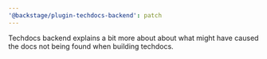 ```yaml
---
'@backstage/plugin-techdocs-backend': patch
---
```


Techdocs backend explains a bit more about about what might have caused the docs not being found when building techdocs.
